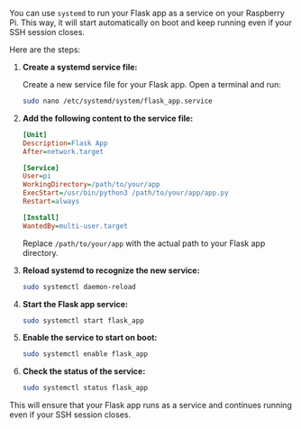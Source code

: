 You can use `systemd` to run your Flask app as a service on your Raspberry Pi. This way, it will start automatically on boot and keep running even if your SSH session closes.

Here are the steps:

1. **Create a systemd service file:**

   Create a new service file for your Flask app. Open a terminal and run:

   ```sh
   sudo nano /etc/systemd/system/flask_app.service
   ```

2. **Add the following content to the service file:**

   ```ini
   [Unit]
   Description=Flask App
   After=network.target

   [Service]
   User=pi
   WorkingDirectory=/path/to/your/app
   ExecStart=/usr/bin/python3 /path/to/your/app/app.py
   Restart=always

   [Install]
   WantedBy=multi-user.target
   ```

   Replace `/path/to/your/app` with the actual path to your Flask app directory.

3. **Reload systemd to recognize the new service:**

   ```sh
   sudo systemctl daemon-reload
   ```

4. **Start the Flask app service:**

   ```sh
   sudo systemctl start flask_app
   ```

5. **Enable the service to start on boot:**

   ```sh
   sudo systemctl enable flask_app
   ```

6. **Check the status of the service:**

   ```sh
   sudo systemctl status flask_app
   ```

This will ensure that your Flask app runs as a service and continues running even if your SSH session closes.
